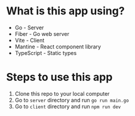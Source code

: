 # What is this app using?
- Go - Server
- Fiber - Go web server
- Vite - Client
- Mantine - React component library
- TypeScript - Static types

# Steps to use this app
1. Clone this repo to your local computer
2. Go to `server` directory and run `go run main.go`
3. Go to `client` directory and run `npm run dev`
